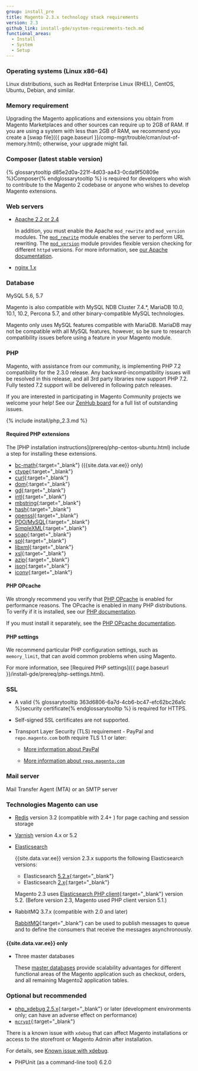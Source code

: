 ```yaml
---
group: install_pre
title: Magento 2.3.x technology stack requirements
version: 2.3
github_link: install-gde/system-requirements-tech.md
functional_areas:
  - Install
  - System
  - Setup
---
```


### Operating systems (Linux x86-64)

Linux distributions, such as RedHat Enterprise Linux (RHEL), CentOS, Ubuntu, Debian, and similar.

### Memory requirement
Upgrading the Magento applications and extensions you obtain from Magento Marketplaces and other sources can require up to 2GB of RAM. If you are using a system with less than 2GB of RAM, we recommend you create a [swap file]({{ page.baseurl }}/comp-mgr/trouble/cman/out-of-memory.html); otherwise, your upgrade might fail.

### Composer (latest stable version)
{% glossarytooltip d85e2d0a-221f-4d03-aa43-0cda9f50809e %}Composer{% endglossarytooltip %} is required for developers who wish to contribute to the Magento 2 codebase or anyone who wishes to develop Magento extensions.

### Web servers
*	[Apache 2.2 or 2.4](http://httpd.apache.org/download.cgi)

	In addition, you must enable the Apache `mod_rewrite` and `mod_version` modules. The [`mod_rewrite`](https://httpd.apache.org/docs/2.4/mod/mod_rewrite.html) module enables the server to perform URL rewriting. The [`mod_version`](https://httpd.apache.org/docs/2.4/mod/mod_version.html) module provides flexible version checking for different `httpd` versions. For more information, see [our Apache documentation]({{page.baseurl}}/install-gde/prereq/apache.html).

*	[nginx 1.x](https://nginx.org/en/download.html)

### Database
MySQL 5.6, 5.7

Magento is also compatible with MySQL NDB Cluster 7.4.&#42;, MariaDB 10.0, 10.1, 10.2, Percona 5.7, and other binary-compatible MySQL technologies.

<div class="bs-callout bs-callout-info" id="info" markdown="1">
Magento only uses MySQL features compatible with MariaDB. MariaDB may not be compatible with all MySQL features, however, so be sure to research compatibility issues before using a feature in your Magento module.
</div>

### PHP

<div class="bs-callout bs-callout-info" id="info" markdown="1">
Magento, with assistance from our community, is implementing PHP 7.2 compatibility for the 2.3.0 release. Any backward-incompatibility issues will be resolved in this release, and all 3rd party libraries now support PHP 7.2. Fully tested 7.2 support will be delivered in following patch releases.

If you are interested in participating in Magento Community projects we welcome your help! See our <a href="https://app.zenhub.com/workspace/o/magento-engcom/php-7.2-support/boards?repos=116423356,116426364,115111902" target="_blank">ZenHub board</a> for a full list of outstanding issues.
</div>

{% include install/php_2.3.md %}

#### Required PHP extensions

<div class="bs-callout bs-callout-info" id="info" markdown="1">
The [PHP installation instructions](prereq/php-centos-ubuntu.html) include a step for installing these extensions.
</div>

*	[bc-math](http://php.net/manual/en/book.bc.php){:target="&#95;blank"} ({{site.data.var.ee}} only)
* [ctype](http://php.net/manual/en/book.ctype.php){:target="&#95;blank"}
*	[curl](http://php.net/manual/en/book.curl.php){:target="&#95;blank"}
* [dom](http://php.net/manual/en/book.dom.php){:target="&#95;blank"}
*	[gd](http://php.net/manual/en/book.image.php){:target="&#95;blank"}
*	[intl](http://php.net/manual/en/book.intl.php){:target="&#95;blank"}
*	[mbstring](http://php.net/manual/en/book.mbstring.php){:target="&#95;blank"}
*	[hash](http://php.net/manual/en/book.hash.php){:target="&#95;blank"}
*	[openssl](http://php.net/manual/en/book.openssl.php){:target="&#95;blank"}
*	[PDO/MySQL](http://php.net/manual/en/ref.pdo-mysql.php){:target="&#95;blank"}
*	[SimpleXML](http://php.net/manual/en/book.simplexml.php){:target="&#95;blank"}
*	[soap](http://php.net/manual/en/book.soap.php){:target="&#95;blank"}
* [spl](http://php.net/manual/en/book.spl.php){:target="&#95;blank"}
*	[libxml](http://php.net/manual/en/book.libxml.php){:target="&#95;blank"}
*	[xsl](http://php.net/manual/en/book.xsl.php){:target="&#95;blank"}
*	[azip](http://php.net/manual/en/book.zip.php){:target="&#95;blank"}
*	[json](http://php.net/manual/en/book.json.php){:target="&#95;blank"}
*	[iconv](http://php.net/manual/en/book.iconv.php){:target="&#95;blank"}

#### PHP OPcache

We strongly recommend you verify that  <a href="http://php.net/manual/en/intro.opcache.php" target="&#95;blank">PHP OPcache</a> is enabled for performance reasons. The OPcache is enabled in many PHP distributions. To verify if it is installed, see our [PHP documentation](prereq/php-centos-ubuntu.html).

If you must install it separately, see the <a href="http://php.net/manual/en/opcache.setup.php" target="&#95;blank">PHP OPcache documentation</a>.

#### PHP settings

We recommend particular PHP configuration settings, such as `memory_limit`, that can avoid common problems when using Magento.

For more information, see [Required PHP settings]({{ page.baseurl }}/install-gde/prereq/php-settings.html).

### SSL
*	A valid {% glossarytooltip 363d6806-6a7d-4cb6-bc47-efc62bc26a1c %}security certificate{% endglossarytooltip %} is required for HTTPS.
*	Self-signed SSL certificates are not supported.
*	Transport Layer Security (TLS) requirement - PayPal and `repo.magento.com` both require TLS 1.1 or later:

	*	[More information about PayPal]({{page.baseurl}}/install-gde/system-requirements_tls1-2.html)

	*	[More information about `repo.magento.com`](http://devdocs.magento.com/guides/v2.1/release-notes/tech_bull_tls-repo.html)

### Mail server
Mail Transfer Agent (MTA) or an SMTP server

### Technologies Magento can use
*	[Redis]({{page.baseurl}}/config-guide/redis/config-redis.html) version 3.2 (compatible with 2.4+ ) for page caching and session storage
*	[Varnish]({{page.baseurl}}/config-guide/varnish/config-varnish.html) version 4.x or 5.2

*	[Elasticsearch]({{page.baseurl}}/config-guide/elasticsearch/es-overview.html)

    {{site.data.var.ee}} version 2.3.x supports the following Elasticsearch versions:

    *	Elasticsearch [5.2.x](https://www.elastic.co/downloads/past-releases/elasticsearch-5-2-2){:target="&#95;blank"}
    *	Elasticsearch [2.x](https://www.elastic.co/downloads/past-releases/elasticsearch-2-4-5){:target="&#95;blank"}

    Magento 2.3 uses [Elasticsearch PHP client](https://github.com/elastic/elasticsearch-php){:target="&#95;blank"} version 5.2. (Before version 2.3, Magento used PHP client version 5.1.)

*	RabbitMQ 3.7.x (compatible with 2.0 and later)

    [RabbitMQ]({{page.baseurl}}/config-guide/mq/rabbitmq-overview.html){:target="&#95;blank"} can be used to publish messages to queue and to define the consumers that receive the messages asynchronously.

####	{{site.data.var.ee}} only

*	Three master databases

    These [master databases]({{page.baseurl}}/config-guide/multi-master/multi-master.html) provide scalability advantages for different functional areas of the Magento application such as checkout, orders, and all remaining Magento2 application tables.

### Optional but recommended
*	[php_xdebug 2.5.x](http://xdebug.org/download.php){:target="&#95;blank"} or later (development environments only; can have an adverse effect on performance)
* [`mcrypt`](http://php.net/manual/en/book.mcrypt.php){:target="&#95;blank"}

<div class="bs-callout bs-callout-info" id="info">
	<p>There is a known issue with <code>xdebug</code> that can affect Magento installations or access to the storefront or Magento Admin after installation.</p>
	<p>For details, see <a href="{{page.baseurl}}/install-gde/trouble/tshoot_install-issues.html#known-devbeta-xdebug">Known issue with xdebug</a>.</p>
</div>

*	PHPUnit (as a command-line tool) 6.2.0
